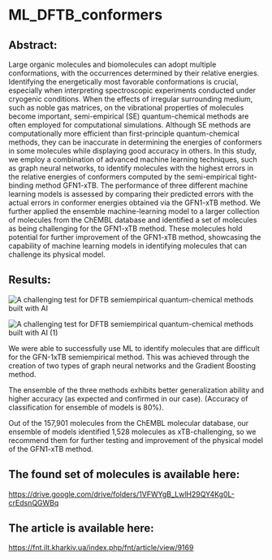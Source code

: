 # ML_DFTB_conformers
## Abstract:

Large organic molecules and biomolecules can adopt multiple conformations, with the occurrences determined by their relative energies. Identifying the energetically most favorable conformations is crucial, especially
when interpreting spectroscopic experiments conducted under cryogenic conditions. When the effects of irregular surrounding medium, such as noble gas matrices, on the vibrational properties of molecules become
important, semi-empirical (SE) quantum-chemical methods are often employed for computational simulations. Although SE methods are computationally more efficient than first-principle quantum-chemical methods,
they can be inaccurate in determining the energies of conformers in some molecules while displaying good accuracy in others. In this study, we employ a combination of advanced machine learning techniques, such as
graph neural networks, to identify molecules with the highest errors in the relative energies of conformers computed by the semi-empirical tight-binding method GFN1-xTB. The performance of three different machine
learning models is assessed by comparing their predicted errors with the actual errors in conformer energies obtained via the GFN1-xTB method. We further applied the ensemble machine-learning model to a larger collection of molecules from the ChEMBL database and identified a set of molecules as being challenging for the GFN1-xTB method. These molecules hold potential for further improvement of the GFN1-xTB method, showcasing the capability of machine learning models in identifying molecules that can challenge its physical model.

## Results:
![A challenging test for DFTB semiempirical quantum-chemical methods built  with AI](https://github.com/OutOfTimeMan/ML_DFTB_conformers/assets/87600707/08875620-49dd-43cf-a0ea-8fa52e532a5d)

![A challenging test for DFTB semiempirical quantum-chemical methods built  with AI (1)](https://github.com/OutOfTimeMan/ML_DFTB_conformers/assets/87600707/f4642f87-ed74-4fca-bf96-570a82bf86b1)

We were able to successfully use ML to identify molecules that are difficult for the GFN-1xTB semiempirical method.  This was achieved through the creation of two types of graph neural networks and the Gradient Boosting method.

The ensemble of the three methods exhibits better generalization ability and higher accuracy (as expected and confirmed in our case). (Accuracy of classification for ensemble of models is 80%).

Out of the 157,901 molecules from the ChEMBL molecular database, our ensemble of models identified 1,528 molecules as xTB-challenging, so we recommend them  for further testing and improvement of the physical model of the GFN1-xTB method.

## The found set of molecules is available here: 
https://drive.google.com/drive/folders/1VFWYgB_LwlH29QY4Kg0L-crEdsnQGWBq

## The article is available here:
https://fnt.ilt.kharkiv.ua/index.php/fnt/article/view/9169
